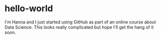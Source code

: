 # hello-world

I'm Hanna and I just started using GitHub as part of an online course about Data Science. 
This looks really complicated but hope I'll get the hang of it soon.
